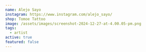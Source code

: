 ```yaml
---
name: Alejo Sayo
instagram: https://www.instagram.com/alejo_sayo/
shop: Tomoe Tattoo
image: /assets/images/screenshot-2024-12-27-at-4.00.05-pm.png
tags:
  - artist
active: true
featured: false
---
```

